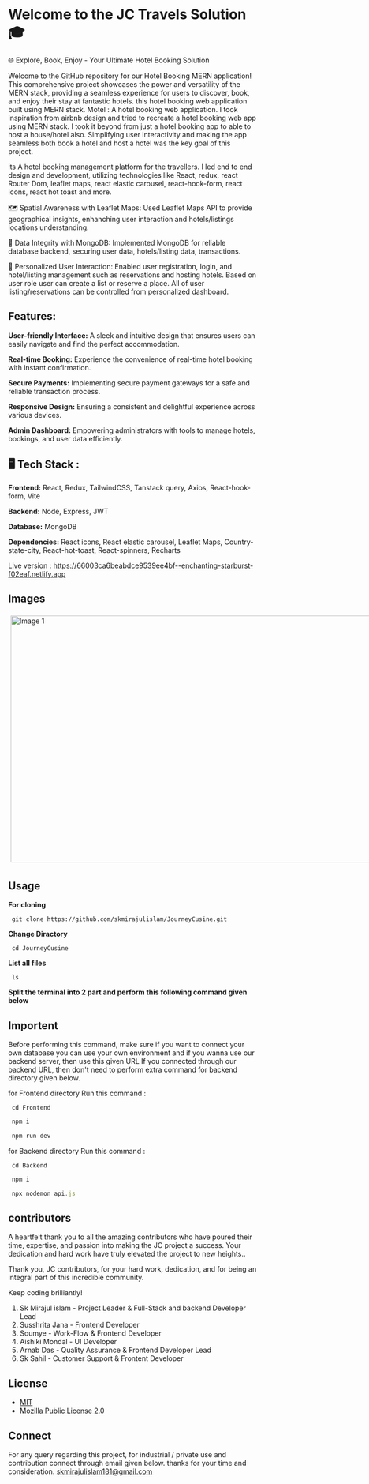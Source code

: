 # Welcome to the JC Travels Solution 🎓

🌐 Explore, Book, Enjoy - Your Ultimate Hotel Booking Solution

Welcome to the GitHub repository for our Hotel Booking MERN application! This comprehensive project showcases the power and versatility of the MERN stack, providing a seamless experience for users to discover, book, and enjoy their stay at fantastic hotels. this hotel booking web application built using MERN stack. Motel : A hotel booking web application. I took inspiration from airbnb design and tried to recreate a hotel booking web app using MERN stack. I took it beyond from just a hotel booking app to able to host a house/hotel also. Simplifying user interactivity and making the app seamless both book a hotel and host a hotel was the key goal of this project.

its A hotel booking management platform for the travellers. I led end to end design and development, utilizing technologies like React, redux, react Router Dom, leaflet maps, react elastic carousel, react-hook-form, react icons, react hot toast and more.

🗺️ Spatial Awareness with Leaflet Maps: Used Leaflet Maps API to provide geographical insights, enhanching user interaction and hotels/listings locations understanding.

💾 Data Integrity with MongoDB: Implemented MongoDB for reliable database backend, securing user data, hotels/listing data, transactions.

👤 Personalized User Interaction: Enabled user registration, login, and hotel/listing management such as reservations and hosting hotels. Based on user role user can create a list or reserve a place. All of user listing/reservations can be controlled from personalized dashboard.

## Features:

**User-friendly Interface:** A sleek and intuitive design that ensures users can easily navigate and find the perfect accommodation.

**Real-time Booking:** Experience the convenience of real-time hotel booking with instant confirmation.

**Secure Payments:** Implementing secure payment gateways for a safe and reliable transaction process.

**Responsive Design:** Ensuring a consistent and delightful experience across various devices.

**Admin Dashboard:** Empowering administrators with tools to manage hotels, bookings, and user data efficiently.



## 🖥️ Tech Stack :

**Frontend:** React, Redux, TailwindCSS, Tanstack query, Axios, React-hook-form, Vite

**Backend:** Node, Express, JWT

**Database:** MongoDB

**Dependencies:** React icons, React elastic carousel, Leaflet Maps, Country-state-city, React-hot-toast, React-spinners, Recharts


Live version : https://66003ca6beabdce9539ee4bf--enchanting-starburst-f02eaf.netlify.app

## Images
<div style="display: flex; align-items: center;">
    <div style="flex: 1; padding: 5px;">
        <img src="https://github.com/skmirajulislam/JourneyCusine/blob/master/img1.png" alt="Image 1" style="width: 800px; height: 500px;">
    </div>
    <div style="flex: 1; padding: 5px;">
        <img src="https://github.com/skmirajulislam/JourneyCusine/blob/master/img2.png" alt="Image 2" style="width: 800px; height: 500px;">
    </div>
    <div style="flex: 1; padding: 5px;">
        <img src="https://github.com/skmirajulislam/JourneyCusine/blob/master/img3.png" alt="Image 3" style="width: 800px; height: 500px;">
    </div>
    <div style="flex: 1; padding: 5px;">
        <img src="https://raw.githubusercontent.com/skmirajulislam/JourneyCusine/master/img4.png" alt="Image 4" style="width: 800px; height: 500px;">
    </div>
</div>



## Usage

**For cloning** 
```
 git clone https://github.com/skmirajulislam/JourneyCusine.git
```

**Change Diractory**
```
 cd JourneyCusine
```
**List all files**
```
 ls
```

**Split the terminal into 2 part and perform this following command given below**

## Importent
Before performing this command, make sure if you want to connect your own database you can use your own environment and if you wanna use our backend server, then use this given URL
If you connected through our backend URL, then don't need to perform extra command for backend directory given below.


for Frontend directory Run this command :
```
 cd Frontend
```
```js
 npm i
```
```js
 npm run dev
```


for Backend directory Run this command :
```
 cd Backend
```
```js
 npm i
```
```js
 npx nodemon api.js
```


## contributors

A heartfelt thank you to all the amazing contributors who have poured their time, expertise, and passion into making the JC project a success. Your dedication and hard work have truly elevated the project to new heights..

Thank you, JC contributors, for your hard work, dedication, and for being an integral part of this incredible community.

Keep coding brilliantly!

1. Sk Mirajul islam - Project Leader & Full-Stack and backend Developer  Lead 
2. Susshrita Jana - Frontend Developer 
3. Soumye -  Work-Flow & Frontend Developer
4. Aishiki Mondal - UI Developer
5. Arnab Das - Quality Assurance & Frontend Developer Lead
6. Sk Sahil - Customer Support & Frontent Developer

## License

- [MIT](https://github.com/skmirajulislam/JourneyCusine/blob/master/MIT-LICENSE)
- [Mozilla Public License 2.0](https://github.com/skmirajulislam/JourneyCusine/blob/master/MOZILA-FIREFOX-LICENSE)

## Connect 
For any query regarding this project, for industrial / private use and contribution connect through email given below. thanks for your time and consideration.
skmirajulislam181@gmail.com



